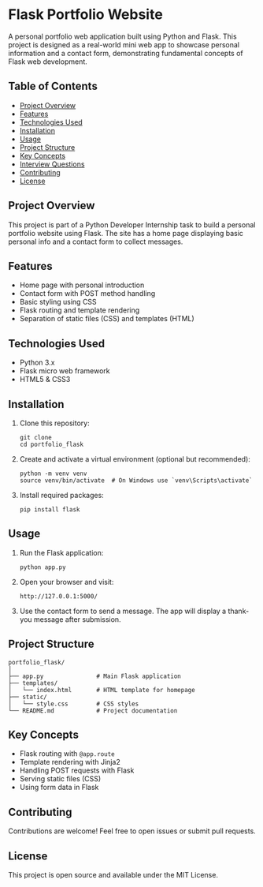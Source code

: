 
# Flask Portfolio Website

A personal portfolio web application built using Python and Flask. This project is designed as a real-world mini web app to showcase personal information and a contact form, demonstrating fundamental concepts of Flask web development.

## Table of Contents

- [Project Overview](#project-overview)
- [Features](#features)
- [Technologies Used](#technologies-used)
- [Installation](#installation)
- [Usage](#usage)
- [Project Structure](#project-structure)
- [Key Concepts](#key-concepts)
- [Interview Questions](#interview-questions)
- [Contributing](#contributing)
- [License](#license)

## Project Overview

This project is part of a Python Developer Internship task to build a personal portfolio website using Flask. The site has a home page displaying basic personal info and a contact form to collect messages.

## Features

- Home page with personal introduction
- Contact form with POST method handling
- Basic styling using CSS
- Flask routing and template rendering
- Separation of static files (CSS) and templates (HTML)

## Technologies Used

- Python 3.x
- Flask micro web framework
- HTML5 & CSS3

## Installation

1. Clone this repository:

   ```
   git clone 
   cd portfolio_flask
   ```

2. Create and activate a virtual environment (optional but recommended):

   ```
   python -m venv venv
   source venv/bin/activate  # On Windows use `venv\Scripts\activate`
   ```

3. Install required packages:

   ```
   pip install flask
   ```

## Usage

1. Run the Flask application:

   ```
   python app.py
   ```

2. Open your browser and visit:

   ```
   http://127.0.0.1:5000/
   ```

3. Use the contact form to send a message. The app will display a thank-you message after submission.

## Project Structure

```
portfolio_flask/
│
├── app.py               # Main Flask application
├── templates/
│   └── index.html       # HTML template for homepage
├── static/
│   └── style.css        # CSS styles
└── README.md            # Project documentation
```

## Key Concepts

- Flask routing with `@app.route`
- Template rendering with Jinja2
- Handling POST requests with Flask
- Serving static files (CSS)
- Using form data in Flask



## Contributing

Contributions are welcome! Feel free to open issues or submit pull requests.

## License

This project is open source and available under the MIT License.
```

